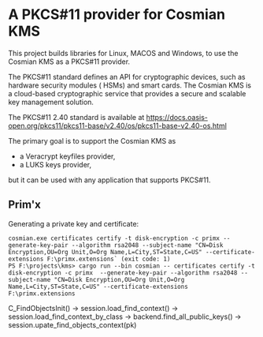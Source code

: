 # A PKCS#11 provider for Cosmian KMS

This project builds libraries for Linux, MACOS and Windows, to use the Cosmian KMS as a PKCS#11
provider.

The PKCS#11 standard defines an API for cryptographic devices, such as hardware security modules (
HSMs) and smart cards.
The Cosmian KMS is a cloud-based cryptographic service that provides a secure and scalable key
management solution.

The PKCS#11 2.40 standard is available at
<https://docs.oasis-open.org/pkcs11/pkcs11-base/v2.40/os/pkcs11-base-v2.40-os.html>

The primary goal is to support the Cosmian KMS as

- a Veracrypt keyfiles provider,
- a LUKS keys provider,

but it can be used with any application that supports PKCS#11.

## Prim'x

Generating a private key and certificate:

```shell
cosmian.exe certificates certify -t disk-encryption -c primx --generate-key-pair --algorithm rsa2048 --subject-name "CN=Disk Encryption,OU=Org Unit,O=Org Name,L=City,ST=State,C=US" --certificate-extensions F:\primx.extensions` (exit code: 1)
PS F:\projects\kms> cargo run --bin cosmian -- certificates certify -t disk-encryption -c primx  --generate-key-pair --algorithm rsa2048 --subject-name "CN=Disk Encryption,OU=Org Unit,O=Org Name,L=City,ST=State,C=US" --certificate-extensions F:\primx.extensions
```


C_FindObjectsInit() -> session.load_find_context() -> session.load_find_context_by_class -> backend.find_all_public_keys() -> session.upate_find_objects_context(pk)